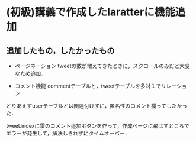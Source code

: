 # (初級)講義で作成したlaratterに機能追加

## 追加したもの，したかったもの
* ページネーション
tweetの数が増えてきたときに，スクロールのみだと大変なため追加．

* コメント機能
commentテーブルと，tweetテーブルを多対１でリレーション．

とりあえずuserテーブルとは関連付けずに，匿名性のコメント欄ってしたかった．

tweet.indexに雷のコメント追加ボタンを作って，作成ページに飛ばすところでエラーが発生して，解決しきれずにタイムオーバー．